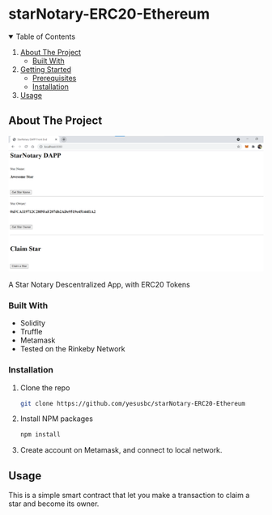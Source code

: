 # starNotary-ERC20-Ethereum

<!-- TABLE OF CONTENTS -->
<details open="open">
  <summary>Table of Contents</summary>
  <ol>
    <li>
      <a href="#about-the-project">About The Project</a>
      <ul>
        <li><a href="#built-with">Built With</a></li>
      </ul>
    </li>
    <li>
      <a href="#getting-started">Getting Started</a>
      <ul>
        <li><a href="#prerequisites">Prerequisites</a></li>
        <li><a href="#installation">Installation</a></li>
      </ul>
    </li>
    <li><a href="#usage">Usage</a></li>
  </ol>
</details>



<!-- ABOUT THE PROJECT -->
## About The Project

![Front End](https://github.com/yesusbc/starNotary-ERC20-Ethereum/blob/master/images/starNotaryv1FrontEnd.png)

A Star Notary Descentralized App, with ERC20 Tokens

### Built With

* Solidity
* Truffle
* Metamask
* Tested on the Rinkeby Network


### Installation

1. Clone the repo
   ```sh
   git clone https://github.com/yesusbc/starNotary-ERC20-Ethereum
   ```
2. Install NPM packages
   ```sh
   npm install
   ```
3. Create account on Metamask, and connect to local network.


<!-- USAGE EXAMPLES -->
## Usage

This is a simple smart contract that let you make a transaction to claim a star and become its owner.
